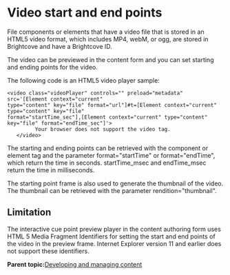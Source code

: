 # Video start and end points

File components or elements that have a video file that is stored in an HTML5 video format, which includes MP4, webM, or ogg, are stored in Brightcove and have a Brightcove ID.

The video can be previewed in the content form and you can set starting and ending points for the video.

The following code is an HTML5 video player sample:

```
<video class="videoPlayer" controls="" preload="metadata" src='[Element context="current" 
type="content" key="file" format="url"]#t=[Element context="current" type="content" key="file" 
format="startTime_sec"],[Element context="current" type="content" key="file" format="endTime_sec"]'>
         Your browser does not support the video tag.
   </video>
```

The starting and ending points can be retrieved with the component or element tag and the parameter format="startTime" or format="endTime", which return the time in seconds. startTime\_msec and endTime\_msec return the time in milliseconds.

The starting point frame is also used to generate the thumbnail of the video. The thumbnail can be retrieved with the parameter rendition="thumbnail".

## Limitation

The interactive cue point preview player in the content authoring form uses HTML 5 Media Fragment Identifiers for setting the start and end points of the video in the preview frame. Internet Explorer version 11 and earlier does not support these identifiers.

**Parent topic:**[Developing and managing content](../site/site_dev_man.md)

